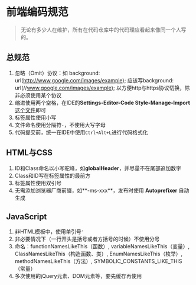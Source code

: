 # 前端编码规范

> 无论有多少人在维护，所有在代码仓库中的代码理应看起来像同一个人写的。

## 总规范

1. 忽略（Omit）协议：如 background: url(http://www.google.com/images/example); 应该写background: url(//www.google.com/images/example); 以方便http与https协议切换，除非必须使用某个协议
2. 缩进使用两个空格，在IDE的**Settings-Editor-Code Style-Manage-Import**[这个文件](https://github.com/yolo2013/CodeStyle/blob/master/CodeStyle.xml)即可
3. 标签属性使用小写
4. 文件命名使用分隔符`-`，不使用大写字母
4. 代码提交前，统一在IDE中使用`Ctrl+Alt+L`进行代码格式化

## HTML与CSS

1. ID和Class命名以小写驼峰，如**globalHeader**，并尽量不在尾部追加数字
2. Class和ID写在标签属性的最前方
2. 标签属性使用双引号
3. 无需添加浏览器厂商前缀，如**-ms-xxx**，发布时使用 **Autoprefixer** 自动生成

## JavaScript

1. 非HTML模板中，使用单引号`'`
2. 非必要情况下（一行开头是括号或者方括号的时候）不使用分号
3. 命名：functionNamesLikeThis（函数）, variableNamesLikeThis（变量）, ClassNamesLikeThis（构造函数、类）, EnumNamesLikeThis（枚举）, methodNamesLikeThis（方法）, SYMBOLIC_CONSTANTS_LIKE_THIS（常量）
4. 多次使用的jQuery元素、DOM元素等，要先缓存再使用
